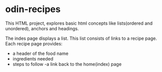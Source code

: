 # odin-recipes
This HTML project, explores basic html concepts like lists(ordered and unordered), anchors and headings. 

The indes page displays a list. This list consists of links to a recipe page. 
Each recipe page provides:
- a header of the food name
- ingredients needed
- steps to follow
-a link back to the home(index) page
